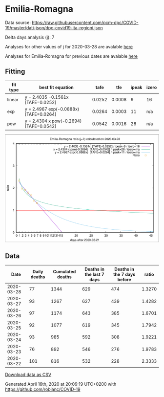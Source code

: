 # Emilia-Romagna

Data source: https://raw.githubusercontent.com/pcm-dpc/COVID-19/master/dati-json/dpc-covid19-ita-regioni.json

Delta days analysis (j): 7

Analyses for other values of j for 2020-03-28 are avalable [here](../2020-03-28/README.md)

Analyses for Emilia-Romagna for previous dates are avalable [here](../README.md)

## Fitting 
|fit type|best fit equation|tafe|tfe|ipeak|izero|
|-------|-----|--------|------|---|---|
|linear|y = 2.4035 -0.1561x  [TAFE=0.0252]|0.0252|0.0008|9|16|
|exp|y = 2.4967 exp(-0.0888x)  [TAFE=0.0264]|0.0264|0.0003|11|n/a|
|pow|y = 2.4304 x pow(-0.2694)  [TAFE=0.0542]|0.0542|0.0016|28|n/a|

![Plot](COVID-19_emilia-romagna_j7_2020-03-28.png)

## Data
|Date|Daily deaths|Cumulated deaths|Deaths in the last 7 days|Deaths in the 7 days before|ratio|
|----|----------|-----------|-------|--------------------|-----|
|2020-03-28|77|1344|629|474|1.3270|
|2020-03-27|93|1267|627|439|1.4282|
|2020-03-26|97|1174|643|385|1.6701|
|2020-03-25|92|1077|619|345|1.7942|
|2020-03-24|93|985|592|308|1.9221|
|2020-03-23|76|892|546|276|1.9783|
|2020-03-22|101|816|532|228|2.3333|

[Download data as CSV](COVID-19_emilia-romagna_j7_2020-03-28.csv)

Generated April 16th, 2020 at 20:09:19 UTC+0200 with https://github.com/robianc/COVID-19
